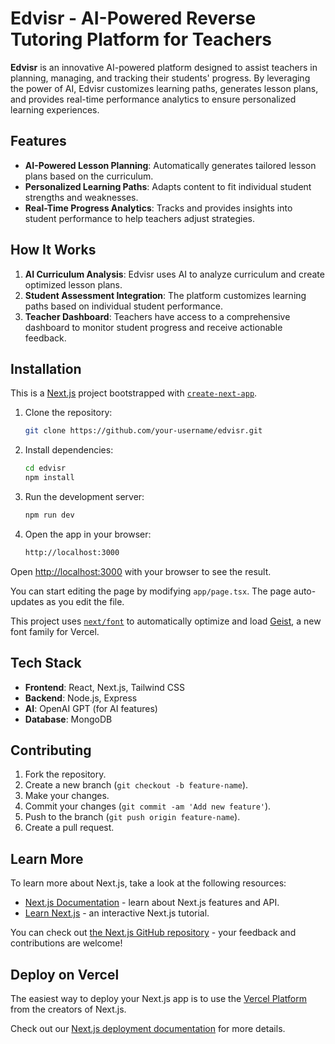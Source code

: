

# Edvisr - AI-Powered Reverse Tutoring Platform for Teachers

**Edvisr** is an innovative AI-powered platform designed to assist teachers in planning, managing, and tracking their students' progress. By leveraging the power of AI, Edvisr customizes learning paths, generates lesson plans, and provides real-time performance analytics to ensure personalized learning experiences.

## Features

- **AI-Powered Lesson Planning**: Automatically generates tailored lesson plans based on the curriculum.
- **Personalized Learning Paths**: Adapts content to fit individual student strengths and weaknesses.
- **Real-Time Progress Analytics**: Tracks and provides insights into student performance to help teachers adjust strategies.

## How It Works

1. **AI Curriculum Analysis**: Edvisr uses AI to analyze curriculum and create optimized lesson plans.
2. **Student Assessment Integration**: The platform customizes learning paths based on individual student performance.
3. **Teacher Dashboard**: Teachers have access to a comprehensive dashboard to monitor student progress and receive actionable feedback.

## Installation

This is a [Next.js](https://nextjs.org) project bootstrapped with [`create-next-app`](https://nextjs.org/docs/app/api-reference/cli/create-next-app).

1. Clone the repository:

   ```bash
   git clone https://github.com/your-username/edvisr.git
   ```

2. Install dependencies:

   ```bash
   cd edvisr
   npm install
   ```

3. Run the development server:

   ```bash
   npm run dev
   ```

4. Open the app in your browser:

   ```bash
   http://localhost:3000
   ```

Open [http://localhost:3000](http://localhost:3000) with your browser to see the result.

You can start editing the page by modifying `app/page.tsx`. The page auto-updates as you edit the file.

This project uses [`next/font`](https://nextjs.org/docs/app/building-your-application/optimizing/fonts) to automatically optimize and load [Geist](https://vercel.com/font), a new font family for Vercel.


## Tech Stack

- **Frontend**: React, Next.js, Tailwind CSS
- **Backend**: Node.js, Express
- **AI**: OpenAI GPT (for AI features)
- **Database**: MongoDB

## Contributing

1. Fork the repository.
2. Create a new branch (`git checkout -b feature-name`).
3. Make your changes.
4. Commit your changes (`git commit -am 'Add new feature'`).
5. Push to the branch (`git push origin feature-name`).
6. Create a pull request.






## Learn More

To learn more about Next.js, take a look at the following resources:

- [Next.js Documentation](https://nextjs.org/docs) - learn about Next.js features and API.
- [Learn Next.js](https://nextjs.org/learn) - an interactive Next.js tutorial.

You can check out [the Next.js GitHub repository](https://github.com/vercel/next.js) - your feedback and contributions are welcome!

## Deploy on Vercel

The easiest way to deploy your Next.js app is to use the [Vercel Platform](https://vercel.com/new?utm_medium=default-template&filter=next.js&utm_source=create-next-app&utm_campaign=create-next-app-readme) from the creators of Next.js.

Check out our [Next.js deployment documentation](https://nextjs.org/docs/app/building-your-application/deploying) for more details.
